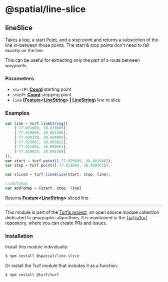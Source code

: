 # @spatial/line-slice

<!-- Generated by documentation.js. Update this documentation by updating the source code. -->

## lineSlice

Takes a [line][1], a start [Point][2], and a stop point
and returns a subsection of the line in-between those points.
The start & stop points don't need to fall exactly on the line.

This can be useful for extracting only the part of a route between waypoints.

### Parameters

-   `startPt` **[Coord][3]** starting point
-   `stopPt` **[Coord][3]** stopping point
-   `line` **([Feature][4]&lt;[LineString][5]> | [LineString][5])** line to slice

### Examples

```javascript
var line = turf.lineString([
    [-77.031669, 38.878605],
    [-77.029609, 38.881946],
    [-77.020339, 38.884084],
    [-77.025661, 38.885821],
    [-77.021884, 38.889563],
    [-77.019824, 38.892368]
]);
var start = turf.point([-77.029609, 38.881946]);
var stop = turf.point([-77.021884, 38.889563]);

var sliced = turf.lineSlice(start, stop, line);

//addToMap
var addToMap = [start, stop, line]
```

Returns **[Feature][4]&lt;[LineString][5]>** sliced line

[1]: https://tools.ietf.org/html/rfc7946#section-3.1.4

[2]: https://tools.ietf.org/html/rfc7946#section-3.1.2

[3]: https://tools.ietf.org/html/rfc7946#section-3.1.1

[4]: https://tools.ietf.org/html/rfc7946#section-3.2

[5]: https://tools.ietf.org/html/rfc7946#section-3.1.4

<!-- This file is automatically generated. Please don't edit it directly:
if you find an error, edit the source file (likely index.js), and re-run
./scripts/generate-readmes in the turf project. -->

---

This module is part of the [Turfjs project](http://turfjs.org/), an open source
module collection dedicated to geographic algorithms. It is maintained in the
[Turfjs/turf](https://github.com/Turfjs/turf) repository, where you can create
PRs and issues.

### Installation

Install this module individually:

```sh
$ npm install @spatial/line-slice
```

Or install the Turf module that includes it as a function:

```sh
$ npm install @turf/turf
```
